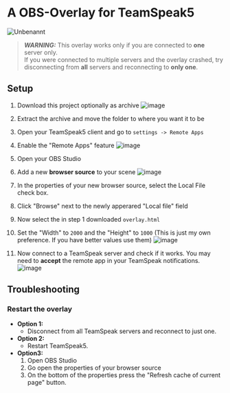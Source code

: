 # A OBS-Overlay for TeamSpeak5
![Unbenannt](https://user-images.githubusercontent.com/76851529/197853533-7d97fa33-407b-42b4-9677-18ef7f17ceb5.png)


>**_WARNING:_** This overlay works only if you are connected to **one** server only.  
> If you were connected to multiple servers and the overlay crashed, try disconnecting from **all** servers and reconnecting to **only one**.

## Setup
1. Download this project optionally as archive
![image](https://user-images.githubusercontent.com/76851529/197848843-4a36593c-0e14-46d4-9b6b-bd17b399a49c.png)
2. Extract the archive and move the folder to where you want it to be
3. Open your TeamSpeak5 client and go to 
`settings -> Remote Apps`
4. Enable the "Remote Apps" feature
![image](https://user-images.githubusercontent.com/76851529/197849050-d4e28b8e-c150-4462-8871-f77ec672ee49.png)

5. Open your OBS Studio
6. Add a new **browser source** to your scene
![image](https://user-images.githubusercontent.com/76851529/197849644-9396fb9c-4943-4cb2-a511-062ffcd60404.png)

7. In the properties of your new browser source, select the Local File check box.
8. Click "Browse" next to the newly apperared "Local file" field
9. Now select the in step 1 downloaded `overlay.html`
10. Set the "Width" to `2000` and the "Height" to `1000` (This is just my own preference. If you have better values use them)
![image](https://user-images.githubusercontent.com/76851529/197849886-679b200b-6d42-439e-bce6-44c6df67ffcc.png)

11. Now connect to a TeamSpeak server and check if it works. You may need to **accept** the remote app in your TeamSpeak notifications.
![image](https://user-images.githubusercontent.com/76851529/197850151-ad057277-fe3d-427e-b21b-1d2b4875c70b.png)

## Troubleshooting
### Restart the overlay
- **Option 1:**    
   - Disconnect from all TeamSpeak servers and reconnect to just one.
- **Option 2:**  
   - Restart TeamSpeak5.  
- **Option3:**  
   1. Open OBS Studio
   2. Go open the properties of your browser source
   3. On the bottom of the properties press the "Refresh cache of current page" button.
